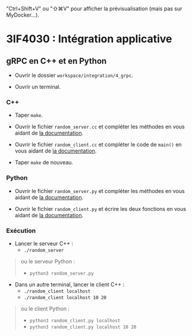 "Ctrl+Shift+V" ou "⇧⌘V" pour afficher la prévisualisation (mais pas sur MyDocker...).

# 3IF4030 : Intégration applicative

## gRPC en C++ et en Python

* Ouvrir le dossier `workspace/integration/4_grpc`.

* Ouvrir un terminal.

### C++
* Taper `make`.

* Ouvrir le fichier `random_server.cc` et compléter les méthodes en vous aidant de
   [la documentation](https://www.grpc.io/docs/languages/cpp/quickstart/#update-the-server).
  
* Ouvrir le fichier `random_client.cc` et compléter le code de `main()` en vous aidant de
   [la documentation](https://www.grpc.io/docs/languages/cpp/quickstart/#update-the-client).

* Taper `make` de nouveau.

### Python

* Ouvrir le fichier `random_server.py` et compléter les méthodes en vous aidant de
   [la documentation](https://www.grpc.io/docs/languages/python/quickstart/#update-the-server).
  
* Ouvrir le fichier `random_client.py` et écrire les deux fonctions en vous aidant de
   [la documentation](https://www.grpc.io/docs/languages/python/quickstart/#update-the-client).


### Exécution

* Lancer le serveur C++ :
  * `./random_server`
>ou le serveur Python :
>  * `python3 random_server.py`

* Dans un autre terminal, lancer le client C++ :
  * `./random_client localhost`
  * `./random_client localhost 10 20`
>ou le client Python :
>  * `python3 random_client.py localhost`
>  * `python3 random_client.py localhost 10 20`
